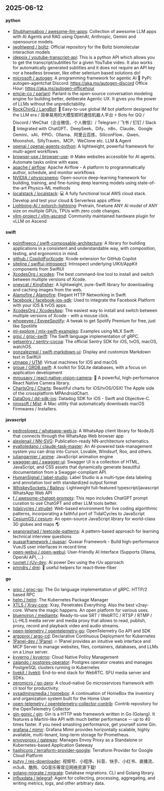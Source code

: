 ## 2025-06-12

#### python
* [Shubhamsaboo / awesome-llm-apps](https://github.com/Shubhamsaboo/awesome-llm-apps): Collection of awesome LLM apps with AI Agents and RAG using OpenAI, Anthropic, Gemini and opensource models.
* [jwohlwend / boltz](https://github.com/jwohlwend/boltz): Official repository for the Boltz biomolecular interaction models
* [jdepoix / youtube-transcript-api](https://github.com/jdepoix/youtube-transcript-api): This is a python API which allows you to get the transcript/subtitles for a given YouTube video. It also works for automatically generated subtitles and it does not require an API key nor a headless browser, like other selenium based solutions do!
* [microsoft / autogen](https://github.com/microsoft/autogen): A programming framework for agentic AI 🤖 PyPi: autogen-agentchat Discord: https://aka.ms/autogen-discord Office Hour: https://aka.ms/autogen-officehour
* [emcie-co / parlant](https://github.com/emcie-co/parlant): Parlant is the open-source conversation modeling engine for building better, deliberate Agentic UX. It gives you the power of LLMs without the unpredictability.
* [RockChinQ / LangBot](https://github.com/RockChinQ/LangBot): 🤩 Easy-to-use global IM bot platform designed for the LLM era / 简单易用的大模型即时通信机器人平台 ⚡️ Bots for QQ / Discord / WeChat（企业微信、个人微信）/ Telegram / 飞书 / 钉钉 / Slack 🧩 Integrated with ChatGPT、DeepSeek、Dify、n8n、Claude、Google Gemini、xAI、PPIO、Ollama、阿里云百炼、SiliconFlow、Qwen、Moonshot、SillyTraven、MCP、WeClone etc. LLM & Agent
* [openai / openai-agents-python](https://github.com/openai/openai-agents-python): A lightweight, powerful framework for multi-agent workflows
* [browser-use / browser-use](https://github.com/browser-use/browser-use): 🌐 Make websites accessible for AI agents. Automate tasks online with ease.
* [apache / airflow](https://github.com/apache/airflow): Apache Airflow - A platform to programmatically author, schedule, and monitor workflows
* [NVIDIA / physicsnemo](https://github.com/NVIDIA/physicsnemo): Open-source deep-learning framework for building, training, and fine-tuning deep learning models using state-of-the-art Physics-ML methods
* [localstack / localstack](https://github.com/localstack/localstack): 💻 A fully functional local AWS cloud stack. Develop and test your cloud & Serverless apps offline
* [Lightning-AI / pytorch-lightning](https://github.com/Lightning-AI/pytorch-lightning): Pretrain, finetune ANY AI model of ANY size on multiple GPUs, TPUs with zero code changes.
* [vllm-project / vllm-ascend](https://github.com/vllm-project/vllm-ascend): Community maintained hardware plugin for vLLM on Ascend

#### swift
* [pointfreeco / swift-composable-architecture](https://github.com/pointfreeco/swift-composable-architecture): A library for building applications in a consistent and understandable way, with composition, testing, and ergonomics in mind.
* [github / CopilotForXcode](https://github.com/github/CopilotForXcode): Xcode extension for GitHub Copilot
* [siteline / swiftui-introspect](https://github.com/siteline/swiftui-introspect): Introspect underlying UIKit/AppKit components from SwiftUI
* [XcodesOrg / xcodes](https://github.com/XcodesOrg/xcodes): The best command-line tool to install and switch between multiple versions of Xcode.
* [onevcat / Kingfisher](https://github.com/onevcat/Kingfisher): A lightweight, pure-Swift library for downloading and caching images from the web.
* [Alamofire / Alamofire](https://github.com/Alamofire/Alamofire): Elegant HTTP Networking in Swift
* [facebook / facebook-ios-sdk](https://github.com/facebook/facebook-ios-sdk): Used to integrate the Facebook Platform with your iOS & tvOS apps.
* [XcodesOrg / XcodesApp](https://github.com/XcodesOrg/XcodesApp): The easiest way to install and switch between multiple versions of Xcode - with a mouse click.
* [whoeevee / EeveeSpotify](https://github.com/whoeevee/EeveeSpotify): A tweak to get Spotify Premium for free, just like Spotilife
* [ml-explore / mlx-swift-examples](https://github.com/ml-explore/mlx-swift-examples): Examples using MLX Swift
* [grpc / grpc-swift](https://github.com/grpc/grpc-swift): The Swift language implementation of gRPC.
* [getsentry / sentry-cocoa](https://github.com/getsentry/sentry-cocoa): The official Sentry SDK for iOS, tvOS, macOS, watchOS.
* [gonzalezreal / swift-markdown-ui](https://github.com/gonzalezreal/swift-markdown-ui): Display and customize Markdown text in SwiftUI
* [utmapp / UTM](https://github.com/utmapp/UTM): Virtual machines for iOS and macOS
* [groue / GRDB.swift](https://github.com/groue/GRDB.swift): A toolkit for SQLite databases, with a focus on application development
* [mrousavy / react-native-vision-camera](https://github.com/mrousavy/react-native-vision-camera): 📸 A powerful, high-performance React Native Camera library.
* [ChartsOrg / Charts](https://github.com/ChartsOrg/Charts): Beautiful charts for iOS/tvOS/OSX! The Apple side of the crossplatform MPAndroidChart.
* [DataDog / dd-sdk-ios](https://github.com/DataDog/dd-sdk-ios): Datadog SDK for iOS - Swift and Objective-C.
* [ninxsoft / Mist](https://github.com/ninxsoft/Mist): A Mac utility that automatically downloads macOS Firmwares / Installers.

#### javascript
* [pedroslopez / whatsapp-web.js](https://github.com/pedroslopez/whatsapp-web.js): A WhatsApp client library for NodeJS that connects through the WhatsApp Web browser app
* [alexlenail / NN-SVG](https://github.com/alexlenail/NN-SVG): Publication-ready NN-architecture schematics.
* [eyaltoledano / claude-task-master](https://github.com/eyaltoledano/claude-task-master): An AI-powered task-management system you can drop into Cursor, Lovable, Windsurf, Roo, and others.
* [juliangarnier / anime](https://github.com/juliangarnier/anime): JavaScript animation engine
* [swagger-api / swagger-ui](https://github.com/swagger-api/swagger-ui): Swagger UI is a collection of HTML, JavaScript, and CSS assets that dynamically generate beautiful documentation from a Swagger-compliant API.
* [HumanSignal / label-studio](https://github.com/HumanSignal/label-studio): Label Studio is a multi-type data labeling and annotation tool with standardized output format
* [WhiskeySockets / Baileys](https://github.com/WhiskeySockets/Baileys): Lightweight full-featured typescript/javascript WhatsApp Web API
* [f / awesome-chatgpt-prompts](https://github.com/f/awesome-chatgpt-prompts): This repo includes ChatGPT prompt curation to use ChatGPT and other LLM tools better.
* [tidalcycles / strudel](https://github.com/tidalcycles/strudel): Web-based environment for live coding algorithmic patterns, incorporating a faithful port of TidalCycles to JavaScript
* [CesiumGS / cesium](https://github.com/CesiumGS/cesium): An open-source JavaScript library for world-class 3D globes and maps 🌎
* [seanprashad / leetcode-patterns](https://github.com/seanprashad/leetcode-patterns): A pattern-based approach for learning technical interview questions
* [quasarframework / quasar](https://github.com/quasarframework/quasar): Quasar Framework - Build high-performance VueJS user interfaces in record time
* [open-webui / open-webui](https://github.com/open-webui/open-webui): User-friendly AI Interface (Supports Ollama, OpenAI API, ...)
* [ruvnet / rUv-dev](https://github.com/ruvnet/rUv-dev): Ai power Dev using the rUv approach
* [pmndrs / drei](https://github.com/pmndrs/drei): 🥉 useful helpers for react-three-fiber

#### go
* [grpc / grpc-go](https://github.com/grpc/grpc-go): The Go language implementation of gRPC. HTTP/2 based RPC
* [helm / helm](https://github.com/helm/helm): The Kubernetes Package Manager
* [XTLS / Xray-core](https://github.com/XTLS/Xray-core): Xray, Penetrates Everything. Also the best v2ray-core. Where the magic happens. An open platform for various uses.
* [bluenviron / mediamtx](https://github.com/bluenviron/mediamtx): Ready-to-use SRT / WebRTC / RTSP / RTMP / LL-HLS media server and media proxy that allows to read, publish, proxy, record and playback video and audio streams.
* [open-telemetry / opentelemetry-go](https://github.com/open-telemetry/opentelemetry-go): OpenTelemetry Go API and SDK
* [argoproj / argo-cd](https://github.com/argoproj/argo-cd): Declarative Continuous Deployment for Kubernetes
* [1Panel-dev / 1Panel](https://github.com/1Panel-dev/1Panel): 🔥 1Panel provides an intuitive web interface and MCP Server to manage websites, files, containers, databases, and LLMs on a Linux server.
* [kyverno / kyverno](https://github.com/kyverno/kyverno): Cloud Native Policy Management
* [zalando / postgres-operator](https://github.com/zalando/postgres-operator): Postgres operator creates and manages PostgreSQL clusters running in Kubernetes
* [livekit / livekit](https://github.com/livekit/livekit): End-to-end stack for WebRTC. SFU media server and SDKs.
* [zeromicro / go-zero](https://github.com/zeromicro/go-zero): A cloud-native Go microservices framework with cli tool for productivity.
* [sysadminsmedia / homebox](https://github.com/sysadminsmedia/homebox): A continuation of HomeBox the inventory and organization system built for the Home User
* [open-telemetry / opentelemetry-collector-contrib](https://github.com/open-telemetry/opentelemetry-collector-contrib): Contrib repository for the OpenTelemetry Collector
* [gin-gonic / gin](https://github.com/gin-gonic/gin): Gin is a HTTP web framework written in Go (Golang). It features a Martini-like API with much better performance -- up to 40 times faster. If you need smashing performance, get yourself some Gin.
* [grafana / mimir](https://github.com/grafana/mimir): Grafana Mimir provides horizontally scalable, highly available, multi-tenant, long-term storage for Prometheus.
* [envoyproxy / gateway](https://github.com/envoyproxy/gateway): Manages Envoy Proxy as a Standalone or Kubernetes-based Application Gateway
* [hashicorp / terraform-provider-google](https://github.com/hashicorp/terraform-provider-google): Terraform Provider for Google Cloud Platform
* [putyy / res-downloader](https://github.com/putyy/res-downloader): 视频号、小程序、抖音、快手、小红书、直播流、m3u8、酷狗、QQ音乐等常见网络资源下载!
* [golang-migrate / migrate](https://github.com/golang-migrate/migrate): Database migrations. CLI and Golang library.
* [influxdata / telegraf](https://github.com/influxdata/telegraf): Agent for collecting, processing, aggregating, and writing metrics, logs, and other arbitrary data.
